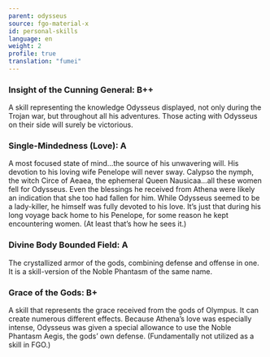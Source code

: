 ```yaml
---
parent: odysseus
source: fgo-material-x
id: personal-skills
language: en
weight: 2
profile: true
translation: "fumei"
---
```


### Insight of the Cunning General: B++

A skill representing the knowledge Odysseus displayed, not only during the Trojan war, but throughout all his adventures.
Those acting with Odysseus on their side will surely be victorious.

### Single-Mindedness (Love): A

A most focused state of mind…the source of his unwavering will.
His devotion to his loving wife Penelope will never sway. Calypso the nymph, the witch Circe of Aeaea, the ephemeral Queen Nausicaa…all these women fell for Odysseus. Even the blessings he received from Athena were likely an indication that she too had fallen for him.
While Odysseus seemed to be a lady-killer, he himself was fully devoted to his love.
It’s just that during his long voyage back home to his Penelope, for some reason he kept encountering women.
(At least that’s how he sees it.)

### Divine Body Bounded Field: A

The crystallized armor of the gods, combining defense and offense in one.
It is a skill-version of the Noble Phantasm of the same name.

### Grace of the Gods: B+

A skill that represents the grace received from the gods of Olympus.
It can create numerous different effects.
Because Athena’s love was especially intense, Odysseus was given a special allowance to use the Noble Phantasm Aegis, the gods’ own defense.
(Fundamentally not utilized as a skill in FGO.)
